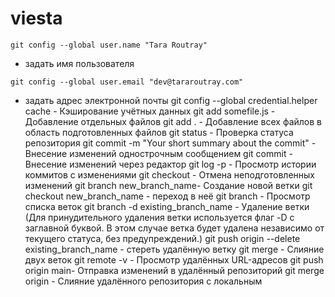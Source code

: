 # viesta 
```
git config --global user.name "Tara Routray" 
```
- задать имя пользователя
~~~
git config --global user.email "dev@tararoutray.com"
~~~
- задать адрес электронной почты
git config --global credential.helper cache - Кэширование учётных данных
git add somefile.js - Добавление отдельных файлов
git add . - Добавление всех файлов в область подготовленных файлов
git status - Проверка статуса репозитория
git commit -m "Your short summary about the commit" - Внесение изменений однострочным сообщением
git commit - Bнесение изменений через редактор
git log -p - Просмотр истории коммитов с изменениями
git checkout -  Отмена неподготовленных изменений
git branch new_branch_name- Создание новой ветки
git checkout new_branch_name - переход в неё
git branch - Просмотр списка веток
git branch -d existing_branch_name - Удаление ветки (Для принудительного удаления ветки используется флаг -D с заглавной буквой. В этом случае ветка будет удалена независимо от текущего статуса, без предупреждений.)
git push origin --delete existing_branch_name - стереть удалённую ветку
git merge - Слияние двух веток
git remote -v - Просмотр удалённых URL-адресов
git push origin main- Отправка изменений в удалённый репозиторий
git merge origin - Слияние удалённого репозитория с локальным

